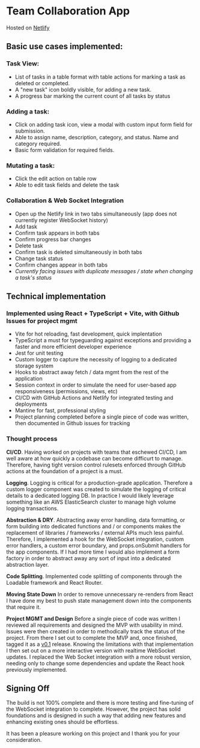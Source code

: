 # Team Collaboration App 

Hosted on [Netlify](https://16vc-technical.netlify.app/)

## Basic use cases implemented:

### Task View:

- List of tasks in a table format with table actions for marking a task as deleted or completed.
- A "new task" icon boldly visible, for adding a new task.
- A progress bar marking the current count of all tasks by status

### Adding a task:

- Click on adding task icon, view a modal with custom input form field for submission.
- Able to assign name, description, category, and status.  Name and category required.
- Basic form validation for required fields.

### Mutating a task:

- Click the edit action on table row
- Able to edit task fields and delete the task

### Collaboration & Web Socket Integration

- Open up the Netlify link in two tabs simultaneously (app does not currently register WebSocket history)
- Add task
- Confirm task appears in both tabs
- Confirm progress bar changes
- Delete task
- Confirm task is deleted simultaneously in both tabs
- Change task status
- Confirm changes appear in both tabs
- *Currently facing issues with duplicate messages / state when changing a task's status*

## Technical implementation

### Implemented using React + TypeScript + Vite, with Github Issues for project mgmt

- Vite for hot reloading, fast development, quick implentation
- TypeScript a must for typeguarding against exceptions and providing a faster and more efficient developer experience
- Jest for unit testing
- Custom logger to capture the necessity of logging to a dedicated storage system
- Hooks to abstract away fetch / data mgmt from the rest of the application
- Session context in order to simulate the need for user-based app responsiveness (permissions, views, etc)
- CI/CD with GitHub Actions and Netlify for integrated testing and deployments
- Mantine for fast, professional styling
- Project planning completed before a single piece of code was written, then documented in Github issues for tracking 

### Thought process

**CI/CD**. Having worked on projects with teams that eschewed CI/CD, I am well aware at how quickly a codebase can become difficurt to manage.
Therefore, having tight version control rulesets enforced through GitHub actions at the foundation of a project is a must.

**Logging**. Logging is critical for a production-grade application. Therefore a custom logger component was created to simulate the logging
of critical details to a dedicated logging DB. In practice I would likely leverage something like an AWS ElasticSearch cluster to
manage high volume logging transactions.

**Abstraction & DRY**.  Abstracting away error handling, data formatting, or form building into dedicated functions and / or components makes the replacement
of libraries / frameworks / external APIs much less painful. Therefore, I implemented a hook for the WebSocket integration, 
custom error handlers, a custom error boundary, and props.onSubmit handlers for the app components.  If I had more time I would also implement a form factory in order
to abstract away any sort of input into a dedicated abstraction layer. 

**Code Splitting**.  Implemented code splitting of components through the Loadable framework and React Router. 

**Moving State Down** In order to remove unnecessary re-renders from React I have done my best to push state management down into the components that require it.

**Project MGMT and Design**  Before a single piece of code was written I reviewed all requirements and designed the MVP with usability in mind.  Issues were
then created in order to methodically track the status of the project. From there I set out to complete the MVP and, once finished, tagged it as a [v0.1](https://github.com/CSchink/16vc-technical/releases) release.  Knowing the limitations with that implementation I then set out on a more interactive version with realtime WebSocket updates. I replaced the Web Socket integration with a more robust version, 
needing only to change some dependencies and update the React hook previously implemented. 

##  Signing Off

The build is not 100% complete and there is more testing and fine-tuning of the WebSocket integration to complete.  However, the project has solid foundations and is designed in such 
a way that adding new features and enhancing existing ones should be effortless.  

It has been a pleasure working on this project and I thank you for your consideration.
